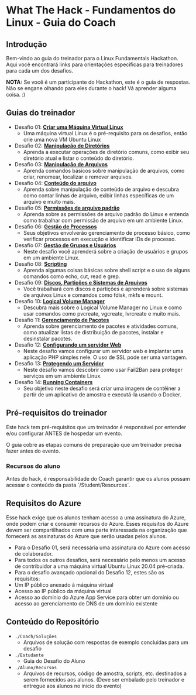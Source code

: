 # What The Hack - Fundamentos do Linux - Guia do Coach

## Introdução
Bem-vindo ao guia do treinador para o Linux Fundamentals Hackathon. Aqui você encontrará links para orientações específicas para treinadores para cada um dos desafios.

**NOTA:** Se você é um participante do Hackathon, este é o guia de respostas. Não se engane olhando para eles durante o hack! Vá aprender alguma coisa. :)

## Guias do treinador
* Desafio 01: **[Criar uma Máquina Virtual Linux](../Coach/Solution-01.md)**
   - Uma máquina virtual Linux é o pré-requisito para os desafios, então crie uma nova VM Ubuntu Linux
* Desafio 02: **[Manipulação de Diretórios](../Coach/Solution-02.md)**
   - Aprenda a executar operações de diretório comuns, como exibir seu diretório atual e listar o conteúdo do diretório.
* Desafio 03: **[Manipulação de Arquivos](../Coach/Solution-03.md)**
   - Aprenda comandos básicos sobre manipulação de arquivos, como criar, renomear, localizar e remover arquivos.
* Desafio 04: **[Conteúdo do arquivo](../Coach/Solution-04.md)**
   - Aprenda sobre manipulação de conteúdo de arquivo e descubra como contar linhas de arquivo, exibir linhas específicas de um arquivo e muito mais.
* Desafio 05: **[Permissões de arquivo padrão](../Coach/Solution-05.md)**
   - Aprenda sobre as permissões de arquivo padrão do Linux e entenda como trabalhar com permissão de arquivo em um ambiente Linux.
* Desafio 06: **[Gestão de Processos](../Coach/Solution-06.md)**
   - Seus objetivos envolverão gerenciamento de processo básico, como verificar processos em execução e identificar IDs de processo.
* Desafio 07: **[Gestão de Grupos e Usuários](../Coach/Solution-07.md)**
   - Neste desafio você aprenderá sobre a criação de usuários e grupos em um ambiente Linux.
* Desafio 08: **[Scripting](../Coach/Solution-08.md)**
   - Aprenda algumas coisas básicas sobre shell script e o uso de alguns comandos como echo, cut, read e grep.
* Desafio 09: **[Discos, Partições e Sistemas de Arquivos](../Coach/Solution-09.md)**
   - Você trabalhará com discos e partições e aprenderá sobre sistemas de arquivos Linux e comandos como fdisk, mkfs e mount.
* Desafio 10: **[Logical Volume Manager](../Coach/Solution-10.md)**
   - Descubra mais sobre o Logical Volume Manager no Linux e como usar comandos como pvcreate, vgcreate, lvrcreate e muito mais.
* Desafio 11: **[Gerenciamento de Pacotes](../Coach/Solution-11.md)**
   - Aprenda sobre gerenciamento de pacotes e atividades comuns, como atualizar listas de distribuição de pacotes, instalar e desinstalar pacotes.
* Desafio 12: **[Configurando um servidor Web](../Coach/Solution-12.md)**
   - Neste desafio vamos configurar um servidor web e implantar uma aplicação PHP simples nele. O uso de SSL pode ser uma vantagem.
* Desafio 13: **[Protegendo um Servidor](../Coach/Solution-13.md)**
   - Neste desafio vamos descobrir como usar Fail2Ban para proteger serviços em um ambiente Linux.
* Desafio 14: **[Running Containers](../Coach/Solution-14.md)**
   - Seu objetivo neste desafio será criar uma imagem de contêiner a partir de um aplicativo de amostra e executá-la usando o Docker.

## Pré-requisitos do treinador

Este hack tem pré-requisitos que um treinador é responsável por entender e/ou configurar ANTES de hospedar um evento.

O guia cobre as etapas comuns de preparação que um treinador precisa fazer antes do evento.

### Recursos do aluno

Antes do hack, é responsabilidade do Coach garantir que os alunos possam acessar o conteúdo da pasta \`/Student/Resources\`.

## Requisitos do Azure

Esse hack exige que os alunos tenham acesso a uma assinatura do Azure, onde podem criar e consumir recursos do Azure. Esses requisitos do Azure devem ser compartilhados com uma parte interessada na organização que fornecerá as assinaturas do Azure que serão usadas pelos alunos.

- Para o Desafio 01, será necessária uma assinatura do Azure com acesso de colaborador.
- Para todos os outros desafios, será necessário pelo menos um acesso de contribuidor a uma máquina virtual Ubuntu Linux 20.04 pré-criada.
- Para o desafio avançado opcional do Desafio 12, estes são os requisitos:
- Um IP público anexado à máquina virtual
- Acesso ao IP público da máquina virtual
- Acesso ao domínio do Azure App Service para obter um domínio ou acesso ao gerenciamento de DNS de um domínio existente

## Conteúdo do Repositório

- `./Coach/Soluções`
   - Arquivos de solução com respostas de exemplo concluídas para um desafio
- `./Estudante`
   - Guia do Desafio do Aluno
- `./Aluno/Recursos`
   - Arquivos de recursos, código de amostra, scripts, etc. destinados a serem fornecidos aos alunos. (Deve ser embalado pelo treinador e entregue aos alunos no início do evento)
